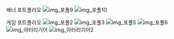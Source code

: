 배너 포트폴리오
![img_포폴9](https://user-images.githubusercontent.com/57715672/210492746-12d7dcab-0634-45a6-92f3-111050fda998.png)
![img_포폴10](https://user-images.githubusercontent.com/57715672/210492753-36baa149-1dcf-4530-9801-9e1ea3936d17.png)


게임 포트폴리오
![img_포폴2](https://user-images.githubusercontent.com/57715672/210492623-47392b17-b7c6-4dba-9aa4-bab5ce55aa64.png)
![img_포폴3](https://user-images.githubusercontent.com/57715672/210492639-e089a5ee-7eaf-48d4-9201-33cea1015518.png)
![img_포폴5](https://user-images.githubusercontent.com/57715672/210492649-a873299b-cdf8-43e0-8cd0-e50dfbd3fc11.png)
![img_포폴6](https://user-images.githubusercontent.com/57715672/210492654-24122ba2-6e78-4f71-9d18-8ecf560e7d65.png)
![img_아터리기어](https://user-images.githubusercontent.com/57715672/210492690-085f0701-4e78-4e81-9e7f-7c212c90ab1a.png)
![img_아터리기어2](https://user-images.githubusercontent.com/57715672/210492698-5347f263-a167-4df6-82ba-9485bd59281f.jpg)



